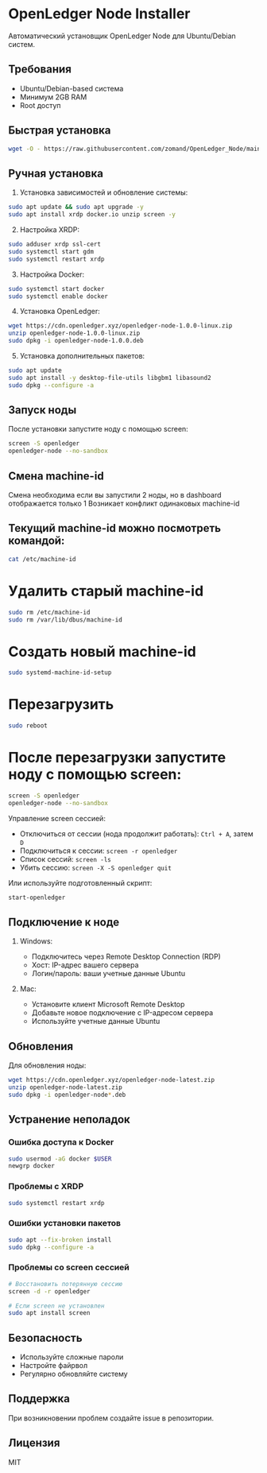 # OpenLedger Node Installer

Автоматический установщик OpenLedger Node для Ubuntu/Debian систем.

## Требования
- Ubuntu/Debian-based система
- Минимум 2GB RAM
- Root доступ

## Быстрая установка

```bash
wget -O - https://raw.githubusercontent.com/zomand/OpenLedger_Node/main/install_openledger.sh | sudo bash
```

## Ручная установка

1. Установка зависимостей и обновление системы:
```bash
sudo apt update && sudo apt upgrade -y
sudo apt install xrdp docker.io unzip screen -y
```

2. Настройка XRDP:
```bash
sudo adduser xrdp ssl-cert
sudo systemctl start gdm
sudo systemctl restart xrdp
```

3. Настройка Docker:
```bash
sudo systemctl start docker
sudo systemctl enable docker
```

4. Установка OpenLedger:
```bash
wget https://cdn.openledger.xyz/openledger-node-1.0.0-linux.zip
unzip openledger-node-1.0.0-linux.zip
sudo dpkg -i openledger-node-1.0.0.deb
```

5. Установка дополнительных пакетов:
```bash
sudo apt update
sudo apt install -y desktop-file-utils libgbm1 libasound2
sudo dpkg --configure -a
```

## Запуск ноды

После установки запустите ноду с помощью screen:
```bash
screen -S openledger
openledger-node --no-sandbox
```

## Смена machine-id

Смена необходима если вы запустили 2 ноды, но в dashboard отображается только 1
Возникает конфликт одинаковых machine-id

## Текущий machine-id можно посмотреть командой:
```bash
cat /etc/machine-id
```

# Удалить старый machine-id
```bash
sudo rm /etc/machine-id
sudo rm /var/lib/dbus/machine-id
```
# Создать новый machine-id
```bash
sudo systemd-machine-id-setup
```
# Перезагрузить 
```bash
sudo reboot
```
# После перезагрузки запустите ноду с помощью screen:
```bash
screen -S openledger
openledger-node --no-sandbox
```

Управление screen сессией:
- Отключиться от сессии (нода продолжит работать): `Ctrl + A`, затем `D`
- Подключиться к сессии: `screen -r openledger`
- Список сессий: `screen -ls`
- Убить сессию: `screen -X -S openledger quit`

Или используйте подготовленный скрипт:
```bash
start-openledger
```

## Подключение к ноде

1. Windows:
   - Подключитесь через Remote Desktop Connection (RDP)
   - Хост: IP-адрес вашего сервера
   - Логин/пароль: ваши учетные данные Ubuntu

2. Mac:
   - Установите клиент Microsoft Remote Desktop
   - Добавьте новое подключение с IP-адресом сервера
   - Используйте учетные данные Ubuntu

## Обновления

Для обновления ноды:
```bash
wget https://cdn.openledger.xyz/openledger-node-latest.zip
unzip openledger-node-latest.zip
sudo dpkg -i openledger-node*.deb
```

## Устранение неполадок

### Ошибка доступа к Docker
```bash
sudo usermod -aG docker $USER
newgrp docker
```

### Проблемы с XRDP
```bash
sudo systemctl restart xrdp
```

### Ошибки установки пакетов
```bash
sudo apt --fix-broken install
sudo dpkg --configure -a
```

### Проблемы со screen сессией
```bash
# Восстановить потерянную сессию
screen -d -r openledger

# Если screen не установлен
sudo apt install screen
```

## Безопасность

- Используйте сложные пароли
- Настройте файрвол
- Регулярно обновляйте систему

## Поддержка

При возникновении проблем создайте issue в репозитории.

## Лицензия

MIT
